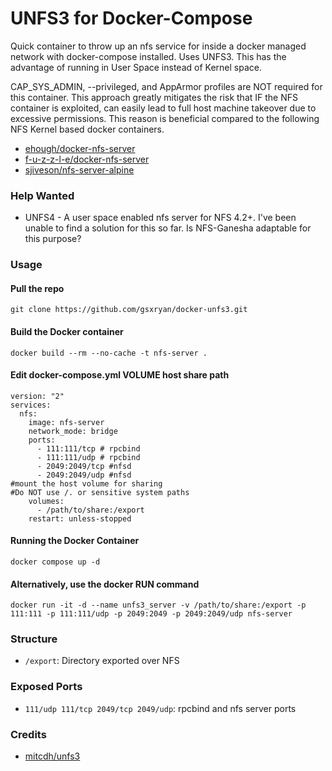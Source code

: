 # UNFS3 for Docker-Compose

Quick container to throw up an nfs service for inside a docker managed network with docker-compose installed. Uses UNFS3.  This has the advantage of running in User Space instead of Kernel space.  

CAP_SYS_ADMIN, --privileged, and AppArmor profiles are NOT required for this container.  This approach greatly mitigates the risk that IF the NFS container is exploited, can easily lead to full host machine takeover due to excessive permissions.  This reason is beneficial compared to the following NFS Kernel based docker containers.

* [ehough/docker-nfs-server](https://github.com/ehough/docker-nfs-server)
* [f-u-z-z-l-e/docker-nfs-server](https://github.com/f-u-z-z-l-e/docker-nfs-server)
* [sjiveson/nfs-server-alpine](https://github.com/sjiveson/nfs-server-alpine)

### Help Wanted

* UNFS4 - A user space enabled nfs server for NFS 4.2+. 
I've been unable to find a solution for this so far.  Is NFS-Ganesha adaptable for this purpose?

### Usage
#### Pull the repo
````
git clone https://github.com/gsxryan/docker-unfs3.git
````

#### Build the Docker container
````
docker build --rm --no-cache -t nfs-server .
````

#### Edit docker-compose.yml VOLUME host share path
````                                                        
version: "2"
services:
  nfs:
    image: nfs-server
    network_mode: bridge
    ports:
      - 111:111/tcp # rpcbind
      - 111:111/udp # rpcbind
      - 2049:2049/tcp #nfsd
      - 2049:2049/udp #nfsd
#mount the host volume for sharing
#Do NOT use /. or sensitive system paths
    volumes:
      - /path/to/share:/export
    restart: unless-stopped
````

#### Running the Docker Container
````
docker compose up -d
````

#### Alternatively, use the docker RUN command
````
docker run -it -d --name unfs3_server -v /path/to/share:/export -p 111:111 -p 111:111/udp -p 2049:2049 -p 2049:2049/udp nfs-server
````

### Structure
* `/export`: Directory exported over NFS

### Exposed Ports
* `111/udp 111/tcp 2049/tcp 2049/udp`: rpcbind and nfs server ports

### Credits
* [mitcdh/unfs3](https://github.com/mitcdh/docker-unfs3)
